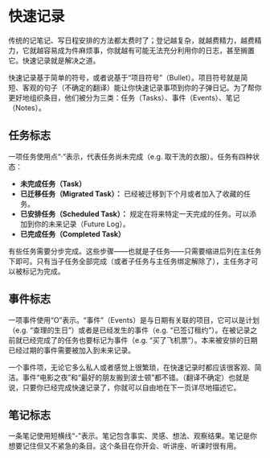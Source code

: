 # 快速记录

传统的记笔记、写日程安排的方法都太费时了；登记越复杂，就越费精力，越费精力，它就越容易成为件麻烦事，你就越有可能无法充分利用你的日志，甚至搁置它。快速记录就是解决之道。

快速记录基于简单的符号，或者说基于“项目符号”（Bullet）。项目符号就是简短、客观的句子（不确定的翻译）能让你快速记录事项到你的子弹日记。为了帮你更好地组织条目，他们被分为三类：任务（Tasks）、事件（Events）、笔记（Notes）。

## 任务标志

一项任务使用点“·”表示，代表任务尚未完成（e.g. 取干洗的衣服）。任务有四种状态：

* **未完成任务（Task）**
* **已迁移任务（Migrated Task）：** 已经被迁移到下个月或者加入了收藏的任务。
* **已安排任务（Scheduled Task）：** 规定在将来特定一天完成的任务。可以添加到你的未来记录（Future Log）。
* **已完成任务（Completed Task）**

有些任务需要分步完成。这些步骤——也就是子任务——只需要缩进后列在主任务下即可。只有当子任务全部完成（或者子任务与主任务绑定解除了），主任务才可以被标记为完成。

## 事件标志

一项事件使用“O”表示。“事件”（Events）是与日期有关联的项目，它可以是计划（e.g. “查理的生日”）或者是已经发生的事件（e.g. “已签订租约”）。在被记录之前就已经完成了的任务也要标记为事件（e.g. “买了飞机票”）。本来被安排的日期已经过期的事件需要被加入到未来记录。

一个事件项，无论它多么私人或者感觉上很繁琐，在快速记录时都应该很客观、简洁。事件“电影之夜”和“最好的朋友搬到波士顿”都不错。（翻译不确定）也就是说，只要你已经完成快速记录了，你就可以自由地在下一页详尽地描述它。

## 笔记标志

一条笔记使用短横线“-”表示。笔记包含事实、灵感、想法、观察结果。笔记是你想要记住但又不紧急的条目。这个条目在你开会、听讲座、听课时很有用。

